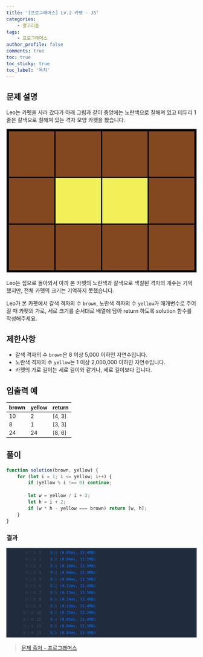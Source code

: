 ```yaml
---
title: '[프로그래머스] Lv.2 카펫 - JS'
categories:
    - 알고리즘
tags:
    - 프로그래머스
author_profile: false
comments: true
toc: true
toc_sticky: true
toc_label: '목차'
---
```


## 문제 설명

Leo는 카펫을 사러 갔다가 아래 그림과 같이 중앙에는 노란색으로 칠해져 있고 테두리 1줄은 갈색으로 칠해져 있는 격자 모양 카펫을 봤습니다.

![desc1](/assets/images/2023/10/05/algorithm-87-desc1.png)

Leo는 집으로 돌아와서 아까 본 카펫의 노란색과 갈색으로 색칠된 격자의 개수는 기억했지만, 전체 카펫의 크기는 기억하지 못했습니다.

Leo가 본 카펫에서 갈색 격자의 수 `brown`, 노란색 격자의 수 `yellow`가 매개변수로 주어질 때 카펫의 가로, 세로 크기를 순서대로 배열에 담아 return 하도록 solution 함수를 작성해주세요.

## 제한사항

-   갈색 격자의 수 `brown`은 8 이상 5,000 이하인 자연수입니다.
-   노란색 격자의 수 `yellow`는 1 이상 2,000,000 이하인 자연수입니다.
-   카펫의 가로 길이는 세로 길이와 같거나, 세로 길이보다 깁니다.

## 입출력 예

| brown | yellow | return |
| ----- | ------ | ------ |
| 10    | 2      | [4, 3] |
| 8     | 1      | [3, 3] |
| 24    | 24     | [8, 6] |

## 풀이

```javascript
function solution(brown, yellow) {
    for (let i = 1; i <= yellow; i++) {
        if (yellow % i !== 0) continue;

        let w = yellow / i + 2;
        let h = i + 2;
        if (w * h - yellow === brown) return [w, h];
    }
}
```

### 결과

![result1](/assets/images/2023/10/05/algorithm-87-result1.png)

> [문제 출처 - 프로그래머스](https://school.programmers.co.kr/learn/courses/30/lessons/42842)
